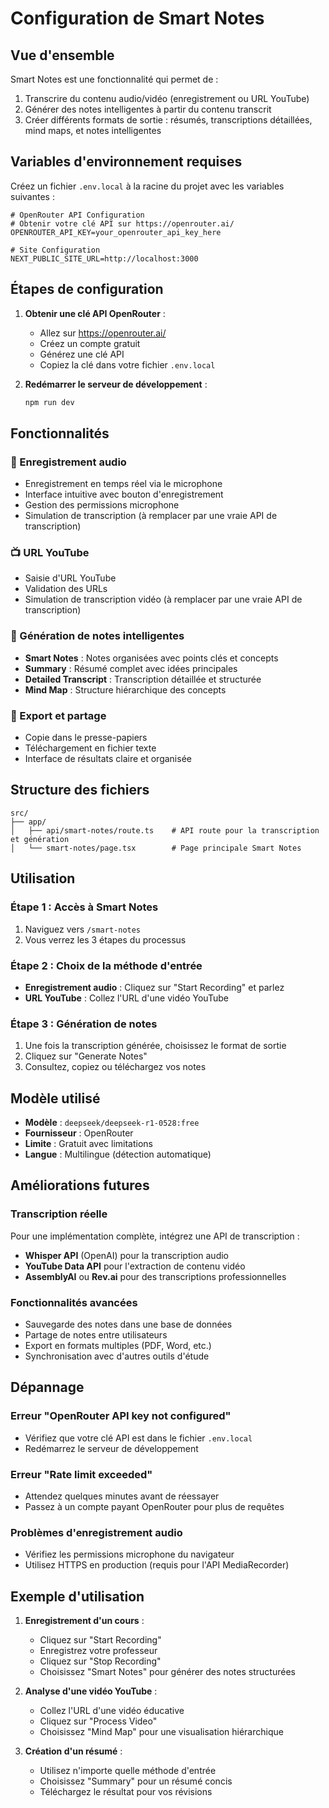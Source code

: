 # Configuration de Smart Notes

## Vue d'ensemble

Smart Notes est une fonctionnalité qui permet de :
1. Transcrire du contenu audio/vidéo (enregistrement ou URL YouTube)
2. Générer des notes intelligentes à partir du contenu transcrit
3. Créer différents formats de sortie : résumés, transcriptions détaillées, mind maps, et notes intelligentes

## Variables d'environnement requises

Créez un fichier `.env.local` à la racine du projet avec les variables suivantes :

```env
# OpenRouter API Configuration
# Obtenir votre clé API sur https://openrouter.ai/
OPENROUTER_API_KEY=your_openrouter_api_key_here

# Site Configuration
NEXT_PUBLIC_SITE_URL=http://localhost:3000
```

## Étapes de configuration

1. **Obtenir une clé API OpenRouter** :
   - Allez sur https://openrouter.ai/
   - Créez un compte gratuit
   - Générez une clé API
   - Copiez la clé dans votre fichier `.env.local`

2. **Redémarrer le serveur de développement** :
   ```bash
   npm run dev
   ```

## Fonctionnalités

### 🎤 Enregistrement audio
- Enregistrement en temps réel via le microphone
- Interface intuitive avec bouton d'enregistrement
- Gestion des permissions microphone
- Simulation de transcription (à remplacer par une vraie API de transcription)

### 📺 URL YouTube
- Saisie d'URL YouTube
- Validation des URLs
- Simulation de transcription vidéo (à remplacer par une vraie API de transcription)

### 📝 Génération de notes intelligentes
- **Smart Notes** : Notes organisées avec points clés et concepts
- **Summary** : Résumé complet avec idées principales
- **Detailed Transcript** : Transcription détaillée et structurée
- **Mind Map** : Structure hiérarchique des concepts

### 💾 Export et partage
- Copie dans le presse-papiers
- Téléchargement en fichier texte
- Interface de résultats claire et organisée

## Structure des fichiers

```
src/
├── app/
│   ├── api/smart-notes/route.ts    # API route pour la transcription et génération
│   └── smart-notes/page.tsx        # Page principale Smart Notes
```

## Utilisation

### Étape 1 : Accès à Smart Notes
1. Naviguez vers `/smart-notes`
2. Vous verrez les 3 étapes du processus

### Étape 2 : Choix de la méthode d'entrée
- **Enregistrement audio** : Cliquez sur "Start Recording" et parlez
- **URL YouTube** : Collez l'URL d'une vidéo YouTube

### Étape 3 : Génération de notes
1. Une fois la transcription générée, choisissez le format de sortie
2. Cliquez sur "Generate Notes"
3. Consultez, copiez ou téléchargez vos notes

## Modèle utilisé

- **Modèle** : `deepseek/deepseek-r1-0528:free`
- **Fournisseur** : OpenRouter
- **Limite** : Gratuit avec limitations
- **Langue** : Multilingue (détection automatique)

## Améliorations futures

### Transcription réelle
Pour une implémentation complète, intégrez une API de transcription :
- **Whisper API** (OpenAI) pour la transcription audio
- **YouTube Data API** pour l'extraction de contenu vidéo
- **AssemblyAI** ou **Rev.ai** pour des transcriptions professionnelles

### Fonctionnalités avancées
- Sauvegarde des notes dans une base de données
- Partage de notes entre utilisateurs
- Export en formats multiples (PDF, Word, etc.)
- Synchronisation avec d'autres outils d'étude

## Dépannage

### Erreur "OpenRouter API key not configured"
- Vérifiez que votre clé API est dans le fichier `.env.local`
- Redémarrez le serveur de développement

### Erreur "Rate limit exceeded"
- Attendez quelques minutes avant de réessayer
- Passez à un compte payant OpenRouter pour plus de requêtes

### Problèmes d'enregistrement audio
- Vérifiez les permissions microphone du navigateur
- Utilisez HTTPS en production (requis pour l'API MediaRecorder)

## Exemple d'utilisation

1. **Enregistrement d'un cours** :
   - Cliquez sur "Start Recording"
   - Enregistrez votre professeur
   - Cliquez sur "Stop Recording"
   - Choisissez "Smart Notes" pour générer des notes structurées

2. **Analyse d'une vidéo YouTube** :
   - Collez l'URL d'une vidéo éducative
   - Cliquez sur "Process Video"
   - Choisissez "Mind Map" pour une visualisation hiérarchique

3. **Création d'un résumé** :
   - Utilisez n'importe quelle méthode d'entrée
   - Choisissez "Summary" pour un résumé concis
   - Téléchargez le résultat pour vos révisions 